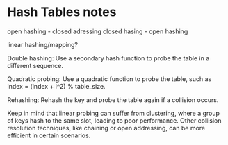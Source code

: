 # Hash Tables notes

open hashing - closed adressing
closed hasing - open hashing

linear hashing/mapping?

Double hashing: Use a secondary hash function to probe the table in a different sequence.

Quadratic probing: Use a quadratic function to probe the table, such as index = (index + i^2) % table_size.

Rehashing: Rehash the key and probe the table again if a collision occurs.

Keep in mind that linear probing can suffer from clustering, where a group of keys hash to the same slot, leading to poor performance. Other collision resolution techniques, like chaining or open addressing, can be more efficient in certain scenarios.

